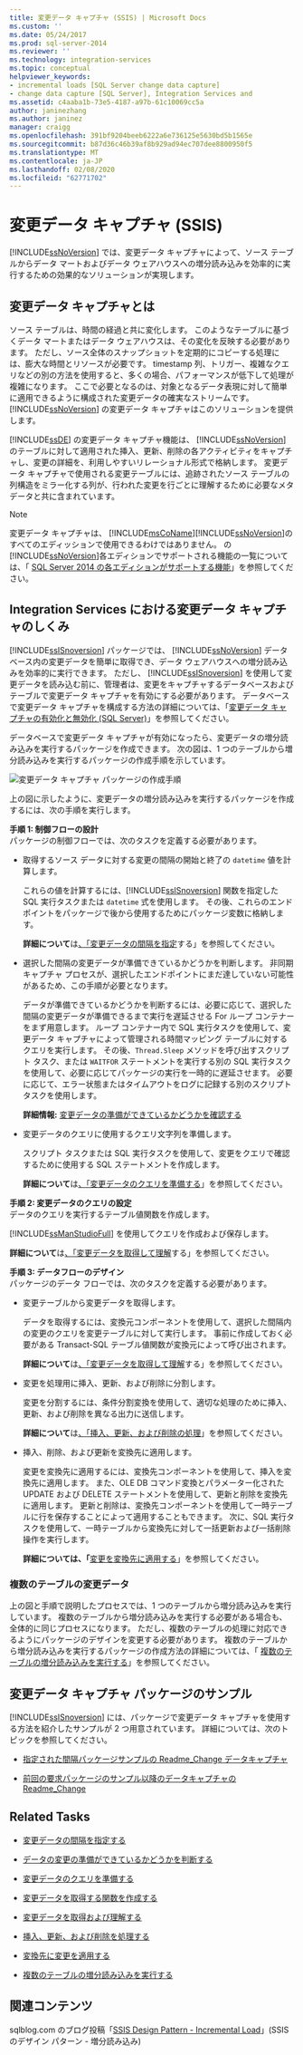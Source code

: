 ```yaml
---
title: 変更データ キャプチャ (SSIS) | Microsoft Docs
ms.custom: ''
ms.date: 05/24/2017
ms.prod: sql-server-2014
ms.reviewer: ''
ms.technology: integration-services
ms.topic: conceptual
helpviewer_keywords:
- incremental loads [SQL Server change data capture]
- change data capture [SQL Server], Integration Services and
ms.assetid: c4aaba1b-73e5-4187-a97b-61c10069cc5a
author: janinezhang
ms.author: janinez
manager: craigg
ms.openlocfilehash: 391bf9204beeb6222a6e736125e5630bd5b1565e
ms.sourcegitcommit: b87d36c46b39af8b929ad94ec707dee8800950f5
ms.translationtype: MT
ms.contentlocale: ja-JP
ms.lasthandoff: 02/08/2020
ms.locfileid: "62771702"
---
```

# <a name="change-data-capture-ssis"></a>変更データ キャプチャ (SSIS)
  
  [!INCLUDE[ssNoVersion](../../../includes/ssnoversion-md.md)] では、変更データ キャプチャによって、ソース テーブルからデータ マートおよびデータ ウェアハウスへの増分読み込みを効率的に実行するための効果的なソリューションが実現します。  
  
## <a name="what-is-change-data-capture"></a>変更データ キャプチャとは  
 ソース テーブルは、時間の経過と共に変化します。 このようなテーブルに基づくデータ マートまたはデータ ウェアハウスは、その変化を反映する必要があります。 ただし、ソース全体のスナップショットを定期的にコピーする処理には、膨大な時間とリソースが必要です。 timestamp 列、トリガー、複雑なクエリなどの別の方法を使用すると、多くの場合、パフォーマンスが低下して処理が複雑になります。 ここで必要となるのは、対象となるデータ表現に対して簡単に適用できるように構成された変更データの確実なストリームです。 
  [!INCLUDE[ssNoVersion](../../../includes/ssnoversion-md.md)] の変更データ キャプチャはこのソリューションを提供します。  
  
 
  [!INCLUDE[ssDE](../../includes/ssde-md.md)] の変更データ キャプチャ機能は、 [!INCLUDE[ssNoVersion](../../../includes/ssnoversion-md.md)] のテーブルに対して適用された挿入、更新、削除の各アクティビティをキャプチャし、変更の詳細を、利用しやすいリレーショナル形式で格納します。 変更データ キャプチャで使用される変更テーブルには、追跡されたソース テーブルの列構造をミラー化する列が、行われた変更を行ごとに理解するために必要なメタデータと共に含まれています。  
  
> [!NOTE]
>  変更データ キャプチャは、 [!INCLUDE[msCoName](../../includes/msconame-md.md)][!INCLUDE[ssNoVersion](../../../includes/ssnoversion-md.md)]のすべてのエディッションで使用できるわけではありません。 の[!INCLUDE[ssNoVersion](../../../includes/ssnoversion-md.md)]各エディションでサポートされる機能の一覧については、「 [SQL Server 2014 の各エディションがサポートする機能](../../getting-started/features-supported-by-the-editions-of-sql-server-2014.md)」を参照してください。  
  
## <a name="how-change-data-capture-works-in-integration-services"></a>Integration Services における変更データ キャプチャのしくみ  
 
  [!INCLUDE[ssISnoversion](../../../includes/ssisnoversion-md.md)] パッケージでは、 [!INCLUDE[ssNoVersion](../../../includes/ssnoversion-md.md)] データベース内の変更データを簡単に取得でき、データ ウェアハウスへの増分読み込みを効率的に実行できます。 ただし、 [!INCLUDE[ssISnoversion](../../../includes/ssisnoversion-md.md)] を使用して変更データを読み込む前に、管理者は、変更をキャプチャするデータベースおよびテーブルで変更データ キャプチャを有効にする必要があります。 データベースで変更データ キャプチャを構成する方法の詳細については、「[変更データ キャプチャの有効化と無効化 &#40;SQL Server&#41;](../../relational-databases/track-changes/enable-and-disable-change-data-capture-sql-server.md)」を参照してください。  
  
 データベースで変更データ キャプチャが有効になったら、変更データの増分読み込みを実行するパッケージを作成できます。 次の図は、1 つのテーブルから増分読み込みを実行するパッケージの作成手順を示しています。  
  
 ![変更データ キャプチャ パッケージの作成手順](../media/cdc-package-creation.gif "変更データ キャプチャ パッケージの作成手順")  
  
 上の図に示したように、変更データの増分読み込みを実行するパッケージを作成するには、次の手順を実行します。  
  
 **手順 1: 制御フローの設計**  
 パッケージの制御フローでは、次のタスクを定義する必要があります。  
  
-   取得するソース データに対する変更の間隔の開始と終了の `datetime` 値を計算します。  
  
     これらの値を計算するには、[!INCLUDE[ssISnoversion](../../../includes/ssisnoversion-md.md)] 関数を指定した SQL 実行タスクまたは `datetime` 式を使用します。 その後、これらのエンドポイントをパッケージで後から使用するためにパッケージ変数に格納します。  
  
     **詳細について**は[、「変更データの間隔を指定](specify-an-interval-of-change-data.md)する」を参照してください。    
  
-   選択した間隔の変更データが準備できているかどうかを判断します。 非同期キャプチャ プロセスが、選択したエンドポイントにまだ達していない可能性があるため、この手順が必要となります。  
  
     データが準備できているかどうかを判断するには、必要に応じて、選択した間隔の変更データが準備できるまで実行を遅延させる For ループ コンテナーをまず用意します。 ループ コンテナー内で SQL 実行タスクを使用して、変更データ キャプチャによって管理される時間マッピング テーブルに対するクエリを実行します。 その後、`Thread.Sleep` メソッドを呼び出すスクリプト タスク、または `WAITFOR` ステートメントを実行する別の SQL 実行タスクを使用して、必要に応じてパッケージの実行を一時的に遅延させます。 必要に応じて、エラー状態またはタイムアウトをログに記録する別のスクリプト タスクを使用します。  
  
     **詳細情報:**  [変更データの準備ができているかどうかを確認する](determine-whether-the-change-data-is-ready.md)  
  
-   変更データのクエリに使用するクエリ文字列を準備します。  
  
     スクリプト タスクまたは SQL 実行タスクを使用して、変更をクエリで確認するために使用する SQL ステートメントを作成します。  
  
     **詳細について**は[、「変更データのクエリを準備する](prepare-to-query-for-the-change-data.md)」を参照してください。    
  
 **手順 2: 変更データのクエリの設定**  
 データのクエリを実行するテーブル値関数を作成します。  
  
 
  [!INCLUDE[ssManStudioFull](../../includes/ssmanstudiofull-md.md)] を使用してクエリを作成および保存します。  
  
 **詳細について**は[、「変更データを取得して理解](retrieve-and-understand-the-change-data.md)する」を参照してください。    
  
 **手順 3: データフローのデザイン**  
 パッケージのデータ フローでは、次のタスクを定義する必要があります。  
  
-   変更テーブルから変更データを取得します。  
  
     データを取得するには、変換元コンポーネントを使用して、選択した間隔内の変更のクエリを変更テーブルに対して実行します。 事前に作成しておく必要がある Transact-SQL テーブル値関数が変換元によって呼び出されます。  
  
     **詳細について**は[、「変更データを取得して理解](retrieve-and-understand-the-change-data.md)する」を参照してください。    
  
-   変更を処理用に挿入、更新、および削除に分割します。  
  
     変更を分割するには、条件分割変換を使用して、適切な処理のために挿入、更新、および削除を異なる出力に送信します。  
  
     **詳細について**は[、「挿入、更新、および削除の処理](process-inserts-updates-and-deletes.md)」を参照してください。    
  
-   挿入、削除、および更新を変換先に適用します。  
  
     変更を変換先に適用するには、変換先コンポーネントを使用して、挿入を変換先に適用します。 また、OLE DB コマンド変換とパラメーター化された UPDATE および DELETE ステートメントを使用して、更新と削除を変換先に適用します。 更新と削除は、変換先コンポーネントを使用して一時テーブルに行を保存することによって適用することもできます。 次に、SQL 実行タスクを使用して、一時テーブルから変換先に対して一括更新および一括削除操作を実行します。  
  
     **詳細については、「**[変更を変換先に適用する](apply-the-changes-to-the-destination.md)」を参照してください。    
  
### <a name="change-data-from-multiple-tables"></a>複数のテーブルの変更データ  
 上の図と手順で説明したプロセスでは、1 つのテーブルから増分読み込みを実行しています。 複数のテーブルから増分読み込みを実行する必要がある場合も、全体的に同じプロセスになります。 ただし、複数のテーブルの処理に対応できるようにパッケージのデザインを変更する必要があります。 複数のテーブルから増分読み込みを実行するパッケージの作成方法の詳細については、「 [複数のテーブルの増分読み込みを実行する](perform-an-incremental-load-of-multiple-tables.md)」を参照してください。  
  
## <a name="samples-of-change-data-capture-packages"></a>変更データ キャプチャ パッケージのサンプル  
 
  [!INCLUDE[ssISnoversion](../../../includes/ssisnoversion-md.md)] には、パッケージで変更データ キャプチャを使用する方法を紹介したサンプルが 2 つ用意されています。 詳細については、次のトピックを参照してください。  
  
-   [指定された間隔パッケージサンプルの Readme_Change データキャプチャ](https://go.microsoft.com/fwlink/?LinkId=133507)  
  
-   [前回の要求パッケージのサンプル以降のデータキャプチャの Readme_Change](https://go.microsoft.com/fwlink/?LinkId=133508)  
  
## <a name="related-tasks"></a>Related Tasks  
  
-   [変更データの間隔を指定する](specify-an-interval-of-change-data.md)  
  
-   [データの変更の準備ができているかどうかを判断する](determine-whether-the-change-data-is-ready.md)  
  
-   [変更データのクエリを準備する](prepare-to-query-for-the-change-data.md)  
  
-   [変更データを取得する関数を作成する](create-the-function-to-retrieve-the-change-data.md)  
  
-   [変更データを取得および理解する](retrieve-and-understand-the-change-data.md)  
  
-   [挿入、更新、および削除を処理する](process-inserts-updates-and-deletes.md)  
  
-   [変換先に変更を適用する](apply-the-changes-to-the-destination.md)  
  
-   [複数のテーブルの増分読み込みを実行する](perform-an-incremental-load-of-multiple-tables.md)  
  
## <a name="related-content"></a>関連コンテンツ  
 sqlblog.com のブログ投稿「[SSIS Design Pattern - Incremental Load](https://go.microsoft.com/fwlink/?LinkId=217679)」(SSIS のデザイン パターン - 増分読み込み)  
  
  
